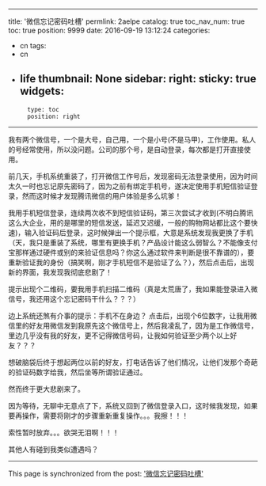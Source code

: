 
---
title: '微信忘记密码吐槽'
permlink: 2aelpe
catalog: true
toc_nav_num: true
toc: true
position: 9999
date: 2016-09-19 13:12:24
categories:
- cn
tags:
- cn
- life
thumbnail: None
sidebar:
    right:
        sticky: true
widgets:
    -
        type: toc
        position: right
---


我有两个微信号，一个是大号，自己用，一个是小号(不是马甲)，工作使用。私人的号经常使用，所以没问题。公司的那个号，是自动登录，每次都是打开直接使用。

  前几天，手机系统重装了，打开微信工作号后，发现密码无法登录使用，因为时间太久一时也忘记原先密码了，因为之前有绑定手机号，遂决定使用手机短信验证登录，然而这时候才发现腾讯微信的用户体验是多么坑爹！

  我用手机短信登录，连续两次收不到短信验证码，第三次尝试才收到(不明白腾讯这么大企业，用的是哪里的短信发送，延迟又迟缓，一般的购物网站都比这个要快速)，输入验证码后登录，这时候弹出一个提示框，大意是系统发现我更换了手机（天，我只是重装了系统，哪里有更换手机？产品设计能这么弱智么？不能像支付宝那样通过硬件或别的来验证信息吗？你这么通过软件来判断是很不靠谱的），要重新验证我的身份（搞笑啊，刚才手机短信不是验证了么？），然后点击后，出现新的界面，我发现我彻底悲剧了！

 提示出现个二维码，要我用手机扫描二维码（真是太荒唐了，我如果能登录进入微信号，我还用这个忘记密码干什么？？？）

边上系统还煞有介事的提示：手机不在身边？ 点击后，出现个6位数字，让我用微信里的好友用微信发到我原先这个微信号上，然后我凌乱了，因为是工作微信号，里边几乎没有我的好友，更不记得微信号码，让我如何验证至少两个以上好友？？？

想破脑袋后终于想起两位以前的好友，打电话告诉了他们情况，让他们发那个奇葩的验证码数字给我，然后坐等所谓验证通过。

然而终于更大悲剧来了。

因为等待，无聊中无意点了下，系统又回到了微信登录入口，这时候我发现，如果要再操作，需要将刚才的步骤重新重复操作。。。我擦！！！

索性暂时放弃。。。欲哭无泪啊！！！

其他人有碰到我类似遭遇吗？

- - -

This page is synchronized from the post: ['微信忘记密码吐槽'](https://steemit.com/@rivalhw/2aelpe)
